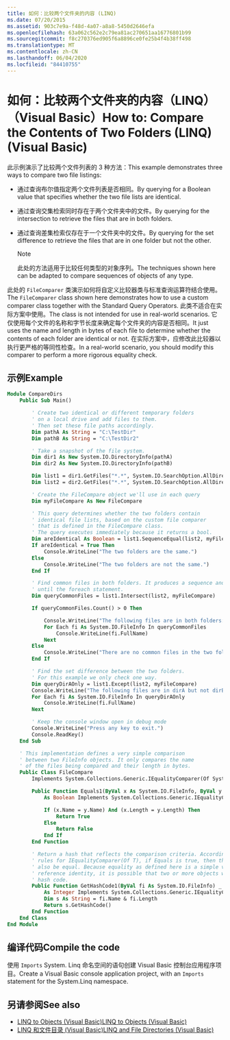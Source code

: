 ```yaml
---
title: 如何：比较两个文件夹的内容 (LINQ)
ms.date: 07/20/2015
ms.assetid: 903c7e9a-f48d-4a07-a8a8-5450d2646efa
ms.openlocfilehash: 63a062c562e2c79ea81ac270651aa16776801b99
ms.sourcegitcommit: f8c270376ed905f6a8896ce0fe25b4f4b38ff498
ms.translationtype: MT
ms.contentlocale: zh-CN
ms.lasthandoff: 06/04/2020
ms.locfileid: "84410755"
---
```

# <a name="how-to-compare-the-contents-of-two-folders-linq-visual-basic"></a><span data-ttu-id="0c315-102">如何：比较两个文件夹的内容（LINQ）（Visual Basic）</span><span class="sxs-lookup"><span data-stu-id="0c315-102">How to: Compare the Contents of Two Folders (LINQ) (Visual Basic)</span></span>

<span data-ttu-id="0c315-103">此示例演示了比较两个文件列表的 3 种方法：</span><span class="sxs-lookup"><span data-stu-id="0c315-103">This example demonstrates three ways to compare two file listings:</span></span>

- <span data-ttu-id="0c315-104">通过查询布尔值指定两个文件列表是否相同。</span><span class="sxs-lookup"><span data-stu-id="0c315-104">By querying for a Boolean value that specifies whether the two file lists are identical.</span></span>

- <span data-ttu-id="0c315-105">通过查询交集检索同时存在于两个文件夹中的文件。</span><span class="sxs-lookup"><span data-stu-id="0c315-105">By querying for the intersection to retrieve the files that are in both folders.</span></span>

- <span data-ttu-id="0c315-106">通过查询差集检索仅存在于一个文件夹中的文件。</span><span class="sxs-lookup"><span data-stu-id="0c315-106">By querying for the set difference to retrieve the files that are in one folder but not the other.</span></span>

    > [!NOTE]
    > <span data-ttu-id="0c315-107">此处的方法适用于比较任何类型的对象序列。</span><span class="sxs-lookup"><span data-stu-id="0c315-107">The techniques shown here can be adapted to compare sequences of objects of any type.</span></span>

<span data-ttu-id="0c315-108">此处的 `FileComparer` 类演示如何将自定义比较器类与标准查询运算符结合使用。</span><span class="sxs-lookup"><span data-stu-id="0c315-108">The `FileComparer` class shown here demonstrates how to use a custom comparer class together with the Standard Query Operators.</span></span> <span data-ttu-id="0c315-109">此类不适合在实际方案中使用。</span><span class="sxs-lookup"><span data-stu-id="0c315-109">The class is not intended for use in real-world scenarios.</span></span> <span data-ttu-id="0c315-110">它仅使用每个文件的名称和字节长度来确定每个文件夹的内容是否相同。</span><span class="sxs-lookup"><span data-stu-id="0c315-110">It just uses the name and length in bytes of each file to determine whether the contents of each folder are identical or not.</span></span> <span data-ttu-id="0c315-111">在实际方案中，应修改此比较器以执行更严格的等同性检查。</span><span class="sxs-lookup"><span data-stu-id="0c315-111">In a real-world scenario, you should modify this comparer to perform a more rigorous equality check.</span></span>

## <a name="example"></a><span data-ttu-id="0c315-112">示例</span><span class="sxs-lookup"><span data-stu-id="0c315-112">Example</span></span>

```vb
Module CompareDirs
    Public Sub Main()

        ' Create two identical or different temporary folders
        ' on a local drive and add files to them.
        ' Then set these file paths accordingly.
        Dim pathA As String = "C:\TestDir"
        Dim pathB As String = "C:\TestDir2"

        ' Take a snapshot of the file system.
        Dim dir1 As New System.IO.DirectoryInfo(pathA)
        Dim dir2 As New System.IO.DirectoryInfo(pathB)

        Dim list1 = dir1.GetFiles("*.*", System.IO.SearchOption.AllDirectories)
        Dim list2 = dir2.GetFiles("*.*", System.IO.SearchOption.AllDirectories)

        ' Create the FileCompare object we'll use in each query
        Dim myFileCompare As New FileCompare

        ' This query determines whether the two folders contain
        ' identical file lists, based on the custom file comparer
        ' that is defined in the FileCompare class.
        ' The query executes immediately because it returns a bool.
        Dim areIdentical As Boolean = list1.SequenceEqual(list2, myFileCompare)
        If areIdentical = True Then
            Console.WriteLine("The two folders are the same.")
        Else
            Console.WriteLine("The two folders are not the same.")
        End If

        ' Find common files in both folders. It produces a sequence and doesn't execute
        ' until the foreach statement.
        Dim queryCommonFiles = list1.Intersect(list2, myFileCompare)

        If queryCommonFiles.Count() > 0 Then

            Console.WriteLine("The following files are in both folders:")
            For Each fi As System.IO.FileInfo In queryCommonFiles
                Console.WriteLine(fi.FullName)
            Next
        Else
            Console.WriteLine("There are no common files in the two folders.")
        End If

        ' Find the set difference between the two folders.
        ' For this example we only check one way.
        Dim queryDirAOnly = list1.Except(list2, myFileCompare)
        Console.WriteLine("The following files are in dirA but not dirB:")
        For Each fi As System.IO.FileInfo In queryDirAOnly
            Console.WriteLine(fi.FullName)
        Next

        ' Keep the console window open in debug mode
        Console.WriteLine("Press any key to exit.")
        Console.ReadKey()
    End Sub

    ' This implementation defines a very simple comparison
    ' between two FileInfo objects. It only compares the name
    ' of the files being compared and their length in bytes.
    Public Class FileCompare
        Implements System.Collections.Generic.IEqualityComparer(Of System.IO.FileInfo)

        Public Function Equals1(ByVal x As System.IO.FileInfo, ByVal y As System.IO.FileInfo) _
            As Boolean Implements System.Collections.Generic.IEqualityComparer(Of System.IO.FileInfo).Equals

            If (x.Name = y.Name) And (x.Length = y.Length) Then
                Return True
            Else
                Return False
            End If
        End Function

        ' Return a hash that reflects the comparison criteria. According to the
        ' rules for IEqualityComparer(Of T), if Equals is true, then the hash codes must
        ' also be equal. Because equality as defined here is a simple value equality, not
        ' reference identity, it is possible that two or more objects will produce the same
        ' hash code.
        Public Function GetHashCode1(ByVal fi As System.IO.FileInfo) _
            As Integer Implements System.Collections.Generic.IEqualityComparer(Of System.IO.FileInfo).GetHashCode
            Dim s As String = fi.Name & fi.Length
            Return s.GetHashCode()
        End Function
    End Class
End Module
```

## <a name="compile-the-code"></a><span data-ttu-id="0c315-113">编译代码</span><span class="sxs-lookup"><span data-stu-id="0c315-113">Compile the code</span></span>

<span data-ttu-id="0c315-114">使用 `Imports` System. Linq 命名空间的语句创建 Visual Basic 控制台应用程序项目。</span><span class="sxs-lookup"><span data-stu-id="0c315-114">Create a Visual Basic console application project, with an `Imports` statement for the System.Linq namespace.</span></span>

## <a name="see-also"></a><span data-ttu-id="0c315-115">另请参阅</span><span class="sxs-lookup"><span data-stu-id="0c315-115">See also</span></span>

- [<span data-ttu-id="0c315-116">LINQ to Objects (Visual Basic)</span><span class="sxs-lookup"><span data-stu-id="0c315-116">LINQ to Objects (Visual Basic)</span></span>](linq-to-objects.md)
- [<span data-ttu-id="0c315-117">LINQ 和文件目录 (Visual Basic)</span><span class="sxs-lookup"><span data-stu-id="0c315-117">LINQ and File Directories (Visual Basic)</span></span>](linq-and-file-directories.md)
